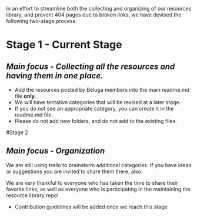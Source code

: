 In an effort to streamline both the collecting and organizing of our resources library, and prevent 404 pages due to broken links, we have devised the following two-stage process.

# Stage 1 - **Current Stage**

## *Main focus - Collecting all the resources and having them in one place.*

* Add the resources posted by Beluga members into the main readme.md file **only**. 
* We will have tentative categories that will be revised at a later stage. 
* If you do not see an appropriate category, you can create it in the readme.md file.
* Please do not add new folders, and do not add to the existing files. 

#Stage 2 

## *Main focus - Organization*
We are still using trello to brainstorm additional categories.  If you have ideas or suggestions you are invited to share them there, also.  

We are very thankful to everyone who has taken the time to share their favorite links, as well as everyone who is participating in the maintaining the resource library repo!

* Contribution guidelines will be added once we reach this stage
